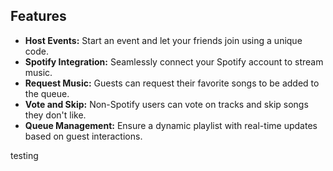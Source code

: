 ## Features

- **Host Events:** Start an event and let your friends join using a unique code.
- **Spotify Integration:** Seamlessly connect your Spotify account to stream music.
- **Request Music:** Guests can request their favorite songs to be added to the queue.
- **Vote and Skip:** Non-Spotify users can vote on tracks and skip songs they don't like.
- **Queue Management:** Ensure a dynamic playlist with real-time updates based on guest interactions.

testing
